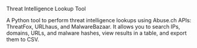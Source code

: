 Threat Intelligence Lookup Tool


A Python tool to perform threat intelligence lookups using Abuse.ch APIs: ThreatFox, URLhaus, and MalwareBazaar. It allows you to search IPs, domains, URLs, and malware hashes, view results in a table, and export them to CSV.

